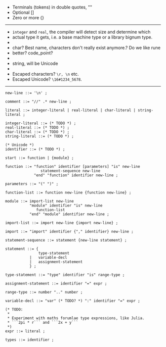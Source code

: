 * Terminals (tokens) in double quotes, ""
* Optional []
* Zero or more {}

----

* ```integer``` and ```real```, the compiler will detect size and determine which
* actual type it gets, i.e. a base machine type or a library bignum type.
*
* char? Best name, characters don't really exist anymore.? Do we like rune
* better? code_point?
*
* string, will be Unicode
*
* Escaped characters? ```\r, \n``` etc.
* Escaped Unicode? ```\16#1234_5678```.

----

```ebnf
new-line ::= '\n' ;

comment ::= "//" .* new-line ;

literal ::= integer-literal | real-literal | char-literal | string-literal ;

integer-literal ::= (* TODO *) ;
real-literal ::= (* TODO *) ;
char-literal ::= (* TODO *) ;
string-literal ::= (* TODO *) ;

(* Unicode *)
identifier ::= (* TODO *) ;

start ::= function | {module} ;

function ::= "function" identifier [parameters] "is" new-line
                statement-sequence new-line
             "end" "function" identifier new-line ;

parameters ::= "(" ")" ;

function-list ::= function new-line {function new-line} ;

module ::= import-list new-line
           "module" identifier "is" new-line
              function-list
           "end" "module" identifier new-line ;

import-list ::= import new-line {import new-line} ;

import ::= "import" identifier {"," identifier} new-line ;

statement-sequence ::= statement {new-line statement} ;

statement ::= {
               type-statement
           |   variable-decl
           |   assignment-statement
           } ;

type-statement ::= "type" identifier "is" range-type ;

assignment-statement ::= identifier "=" expr ;

range-type ::= number ".." number ;

variable-decl ::= "var" (* TODO? *) ":" identifier "=" expr ;

(* TODO:
 *
 * Experiment with maths forumlae type expressions, like Julia.
 * ```2pi * r``` and ```2x + y```
 *)
expr ::= literal ;

types ::= identifier ;

```
